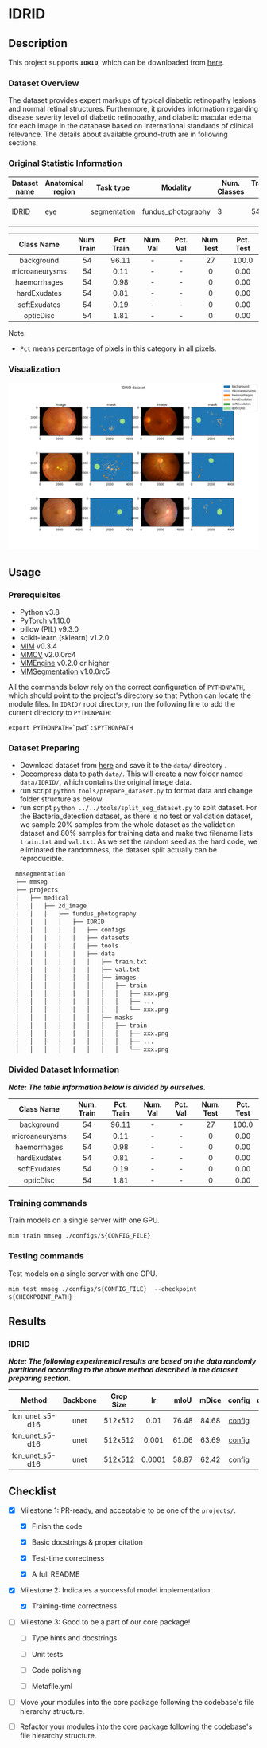 # IDRID

## Description

This project supports **`IDRID`**, which can be downloaded from [here](https://idrid.grand-challenge.org/Data_Download/).

### Dataset Overview

The dataset provides expert markups of typical diabetic retinopathy lesions and normal retinal structures. Furthermore, it provides information regarding disease severity level of diabetic retinopathy, and diabetic macular edema for each image in the database based on international standards of clinical relevance. The details about available ground-truth are in following sections.

### Original Statistic Information

| Dataset name                                              | Anatomical region | Task type    | Modality           | Num. Classes | Train/Val/Test Images | Train/Val/Test Labeled | Release Date | License                                                         |
| --------------------------------------------------------- | ----------------- | ------------ | ------------------ | ------------ | --------------------- | ---------------------- | ------------ | --------------------------------------------------------------- |
| [IDRID](https://idrid.grand-challenge.org/Data_Download/) | eye               | segmentation | fundus_photography | 3            | 54/-/27               | yes/-/yes              | 2017         | [CC-BY-NC 4.0](https://creativecommons.org/licenses/by-sa/4.0/) |

|   Class Name   | Num. Train | Pct. Train | Num. Val | Pct. Val | Num. Test | Pct. Test |
| :------------: | :--------: | :--------: | :------: | :------: | :-------: | :-------: |
|   background   |     54     |   96.11    |    -     |    -     |    27     |   100.0   |
| microaneurysms |     54     |    0.11    |    -     |    -     |     0     |   0.00    |
|  haemorrhages  |     54     |    0.98    |    -     |    -     |     0     |   0.00    |
|  hardExudates  |     54     |    0.81    |    -     |    -     |     0     |   0.00    |
|  softExudates  |     54     |    0.19    |    -     |    -     |     0     |   0.00    |
|   opticDisc    |     54     |    1.81    |    -     |    -     |     0     |   0.00    |

Note:

- `Pct` means percentage of pixels in this category in all pixels.

### Visualization

![bac](https://raw.githubusercontent.com/uni-medical/medical-datasets-visualization/main/2d/semantic_seg/fundus_photography/IDRID/IDRID_dataset.png)

## Usage

### Prerequisites

- Python v3.8
- PyTorch v1.10.0
- pillow (PIL) v9.3.0
- scikit-learn (sklearn) v1.2.0
- [MIM](https://github.com/open-mmlab/mim) v0.3.4
- [MMCV](https://github.com/open-mmlab/mmcv) v2.0.0rc4
- [MMEngine](https://github.com/open-mmlab/mmengine) v0.2.0 or higher
- [MMSegmentation](https://github.com/open-mmlab/mmsegmentation) v1.0.0rc5

All the commands below rely on the correct configuration of `PYTHONPATH`, which should point to the project's directory so that Python can locate the module files. In `IDRID/` root directory, run the following line to add the current directory to `PYTHONPATH`:

```shell
export PYTHONPATH=`pwd`:$PYTHONPATH
```

### Dataset Preparing

- Download dataset from [here](https://idrid.grand-challenge.org/Data_Download/) and save it to the `data/` directory .
- Decompress data to path `data/`. This will create a new folder named `data/IDRID/`, which contains the original image data.
- run script `python tools/prepare_dataset.py` to format data and change folder structure as below.
- run script `python ../../tools/split_seg_dataset.py` to split dataset. For the Bacteria_detection dataset, as there is no test or validation dataset, we sample 20% samples from the whole dataset as the validation dataset and 80% samples for training data and make two filename lists `train.txt` and `val.txt`. As we set the random seed as the hard code, we eliminated the randomness, the dataset split actually can be reproducible.

```none
  mmsegmentation
  ├── mmseg
  ├── projects
  │   ├── medical
  │   │   ├── 2d_image
  │   │   │   ├── fundus_photography
  │   │   │   │   ├── IDRID
  │   │   │   │   │   ├── configs
  │   │   │   │   │   ├── datasets
  │   │   │   │   │   ├── tools
  │   │   │   │   │   ├── data
  │   │   │   │   │   │   ├── train.txt
  │   │   │   │   │   │   ├── val.txt
  │   │   │   │   │   │   ├── images
  │   │   │   │   │   │   │   ├── train
  │   │   │   │   |   │   │   │   ├── xxx.png
  │   │   │   │   |   │   │   │   ├── ...
  │   │   │   │   |   │   │   │   └── xxx.png
  │   │   │   │   │   │   ├── masks
  │   │   │   │   │   │   │   ├── train
  │   │   │   │   |   │   │   │   ├── xxx.png
  │   │   │   │   |   │   │   │   ├── ...
  │   │   │   │   |   │   │   │   └── xxx.png
```

### Divided Dataset Information

***Note: The table information below is divided by ourselves.***

|   Class Name   | Num. Train | Pct. Train | Num. Val | Pct. Val | Num. Test | Pct. Test |
| :------------: | :--------: | :--------: | :------: | :------: | :-------: | :-------: |
|   background   |     54     |   96.11    |    -     |    -     |    27     |   100.0   |
| microaneurysms |     54     |    0.11    |    -     |    -     |     0     |   0.00    |
|  haemorrhages  |     54     |    0.98    |    -     |    -     |     0     |   0.00    |
|  hardExudates  |     54     |    0.81    |    -     |    -     |     0     |   0.00    |
|  softExudates  |     54     |    0.19    |    -     |    -     |     0     |   0.00    |
|   opticDisc    |     54     |    1.81    |    -     |    -     |     0     |   0.00    |

### Training commands

Train models on a single server with one GPU.

```shell
mim train mmseg ./configs/${CONFIG_FILE}
```

### Testing commands

Test models on a single server with one GPU.

```shell
mim test mmseg ./configs/${CONFIG_FILE}  --checkpoint ${CHECKPOINT_PATH}
```

<!-- List the results as usually done in other model's README. [Example](https://github.com/open-mmlab/mmsegmentation/tree/dev-1.x/configs/fcn#results-and-models)

You should claim whether this is based on the pre-trained weights, which are converted from the official release; or it's a reproduced result obtained from retraining the model in this project. -->

## Results

### IDRID

***Note: The following experimental results are based on the data randomly partitioned according to the above method described in the dataset preparing section.***

|     Method      | Backbone | Crop Size |   lr   | mIoU  | mDice |                                   config                                   |         download         |
| :-------------: | :------: | :-------: | :----: | :---: | :---: | :------------------------------------------------------------------------: | :----------------------: |
| fcn_unet_s5-d16 |   unet   |  512x512  |  0.01  | 76.48 | 84.68 |  [config](./configs/fcn-unet-s5-d16_unet_1xb16-0.01-20k_IDRID-512x512.py)  | [model](<>) \| [log](<>) |
| fcn_unet_s5-d16 |   unet   |  512x512  | 0.001  | 61.06 | 63.69 | [config](./configs/fcn-unet-s5-d16_unet_1xb16-0.001-20k_IDRID-512x512.py)  | [model](<>) \| [log](<>) |
| fcn_unet_s5-d16 |   unet   |  512x512  | 0.0001 | 58.87 | 62.42 | [config](./configs/fcn-unet-s5-d16_unet_1xb16-0.0001-20k_IDRID-512x512.py) | [model](<>) \| [log](<>) |

## Checklist

- [x] Milestone 1: PR-ready, and acceptable to be one of the `projects/`.

  - [x] Finish the code

  - [x] Basic docstrings & proper citation

  - [x] Test-time correctness

  - [x] A full README

- [x] Milestone 2: Indicates a successful model implementation.

  - [x] Training-time correctness

- [ ] Milestone 3: Good to be a part of our core package!

  - [ ] Type hints and docstrings

  - [ ] Unit tests

  - [ ] Code polishing

  - [ ] Metafile.yml

- [ ] Move your modules into the core package following the codebase's file hierarchy structure.

- [ ] Refactor your modules into the core package following the codebase's file hierarchy structure.
